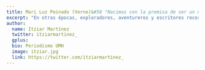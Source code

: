 ```yaml
---
title: Mari Luz Peinado (Verne)&#58 "Nacimos con la premisa de ser un medio de información viral de calidad en El País"
excerpt: "En otras épocas, exploradores, aventureros y escritores recorrían el mundo buscando lo asombroso. Hoy tenemos internet. Verne: mil maravillas por minuto. Mari Luz Peinado es coordinadora de redacción de Verne, la sección del diario El País dedicada a explorar las informaciones curiosas que pueblan internet. Se trata de una sección que apuesta por los contenidos virales, sin renunciar a la calidad periodística."
author:
  name: Itziar Martínez
  twitter: itziarmartinez_
  gplus:  
  bio: Periodismo UMH
  image: itziar.jpg
  link: https://twitter.com/itziarmartinez_
---
```

